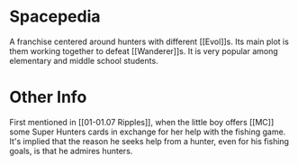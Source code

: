 # Spacepedia
A franchise centered around hunters with different [[Evol]]s. Its main plot is them working together to defeat [[Wanderer]]s. It is very popular among elementary and middle school students.

# Other Info

First mentioned in [[01-01.07 Ripples]], when the little boy offers [[MC]] some Super Hunters cards in exchange for her help with the fishing game. It's implied that the reason he seeks help from a hunter, even for his fishing goals, is that he admires hunters.